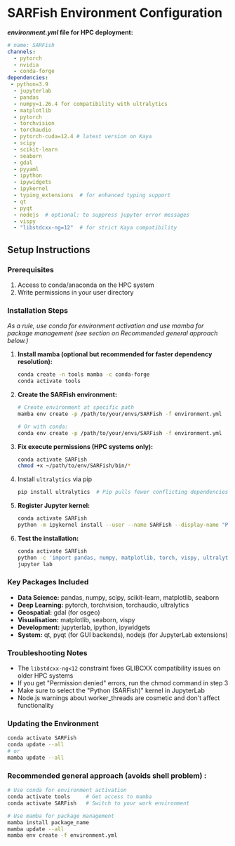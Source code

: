 # SARFish Environment Configuration

 ***environment.yml* file for HPC deployment:**

```yaml
# name: SARFish
channels:
  - pytorch
  - nvidia
  - conda-forge
dependencies:
 - python=3.9
  - jupyterlab
  - pandas
  - numpy=1.26.4 for compatibility with ultralytics
  - matplotlib
  - pytorch
  - torchvision
  - torchaudio
  - pytorch-cuda=12.4 # latest version on Kaya
  - scipy
  - scikit-learn
  - seaborn
  - gdal
  - pyyaml
  - ipython
  - ipywidgets
  - ipykernel
  - typing_extensions  # for enhanced typing support
  - qt
  - pyqt
  - nodejs  # optional: to suppress jupyter error messages 
  - vispy
  - "libstdcxx-ng=12"  # for strict Kaya compatibility
```

## Setup Instructions

### Prerequisites

1. Access to conda/anaconda on the HPC system
2. Write permissions in your user directory

### Installation Steps

*As a rule, use conda for environment activation and use mamba for package management (see section on Recommended general approach below.)*

1. **Install mamba (optional but recommended for faster dependency resolution):**
   
   ```bash
   conda create -n tools mamba -c conda-forge
   conda activate tools
   ```

2. **Create the SARFish environment:**
   
   ```bash
   # Create environment at specific path
   mamba env create -p /path/to/your/envs/SARFish -f environment.yml
   
   # Or with conda:
   conda env create -p /path/to/your/envs/SARFish -f environment.yml
   ```

3. **Fix execute permissions (HPC systems only):**
   
   ```bash
   conda activate SARFish
   chmod +x ~/path/to/env/SARFish/bin/*
   ```

4. Install `ultralytics` via pip
   
   ```bash
   pip install ultralytics  # Pip pulls fewer conflicting dependencies
   ```

5. **Register Jupyter kernel:**
   
   ```bash
   conda activate SARFish
   python -m ipykernel install --user --name SARFish --display-name "Python (SARFish)"
   ```

6. **Test the installation:**
   
   ```bash
   conda activate SARFish
   python -c 'import pandas, numpy, matplotlib, torch, vispy, ultralytics; print("All packages imported successfully!")'
   jupyter lab
   ```

### Key Packages Included

- **Data Science:** pandas, numpy, scipy, scikit-learn, matplotlib, seaborn
- **Deep Learning:** pytorch, torchvision, torchaudio, ultralytics
- **Geospatial:** gdal (for osgeo)
- **Visualisation:** matplotlib, seaborn, vispy
- **Development:** jupyterlab, ipython, ipywidgets
- **System:** qt, pyqt (for GUI backends), nodejs (for JupyterLab extensions)

### Troubleshooting Notes

- The `libstdcxx-ng<12` constraint fixes GLIBCXX compatibility issues on older HPC systems
- If you get "Permission denied" errors, run the chmod command in step 3
- Make sure to select the "Python (SARFish)" kernel in JupyterLab
- Node.js warnings about worker_threads are cosmetic and don't affect functionality

### Updating the Environment

```bash
conda activate SARFish
conda update --all
# or
mamba update --all
```

### Recommended general approach (avoids shell problem) :

```bash
# Use conda for environment activation
conda activate tools     # Get access to mamba
conda activate SARFish   # Switch to your work environment

# Use mamba for package management
mamba install package_name
mamba update --all
mamba env create -f environment.yml
```
